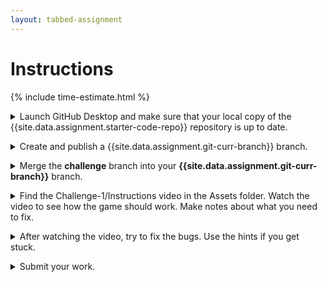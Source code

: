 ```yaml
---
layout: tabbed-assignment
---
```


<!-- Don't edit links here, change them in _data/assignment.yml instead. -->

[lesson]: <{{site.data.assignment.lesson}}>
[slides]: <{{site.data.assignment.slides}}>
[template]: <{{site.data.assignment.template}}>

# Instructions

{% include time-estimate.html %}

<p>
<details>
<summary>Launch GitHub Desktop and make sure that your local copy of the {{site.data.assignment.starter-code-repo}} repository is up to date.</summary>

- Make sure that your **{{site.data.assignment.starter-code-repo}}** repository is selected.
- Do a **fetch** to make sure your local copy of the code is up to date, if you have done work on the GitHub site or at home between classes you will be prompted to do a **pull** to incorporate your changes.
- Make sure that you are on the **{{site.data.assignment.get-prev-branch}}** branch.

</details>

<p><details><summary>Create and publish a {{site.data.assignment.git-curr-branch}} branch.</summary>
    
- When creating the branch, select the option to bring your changes forward from the **{{site.data.assignment.get-prev-branch}}** branch.
- If you forget to do this your work on the **{{site.data.assignment.get-prev-branch}}** branch (and all of the branches before it) will vanish. To recover, delete the **{{site.data.assignment.git-curr-branch}}** and recreate it.

</details>

<p><details><summary>Merge the <b>challenge</b> branch into your <b>{{site.data.assignment.git-curr-branch}}</b> branch.</summary>

1. Go to **GitHub Desktop.**

- This adds a **Challenge 1** folder to your **Assets** folder.

</details>

<p><details><summary>Find the Challenge-1/Instructions video in the Assets folder. Watch the video to see how the game should work. Make notes about what you need to fix.</summary>

- Watch the video.
- Attempt to play the game.
- Make notes about the problems that you see in the game.
- Pick the first problem that you will work on.
    
</details>

<p><details><summary>After watching the video, try to fix the bugs. Use the hints if you get stuck.</summary>

If you're stuck, use the hints below:

* The plane is going backward.

   <details>
    <summary>Hint</summary>
    
    Make the plane go forward.
    
    ```Vector3.back``` makes an object move backwards, use ```Vector3.forward``` to make it go forwards.
    
   </details>

* The plane is going too fast

   <details>
    <summary>Hint</summary>
    
   </details>
   
* The plane is looping

   <details>
    <summary>Hint</summary>
    
   </details>

* The camera is in front of the plane

   <details>
    <summary>Hint</summary>
    
   </details>

* The camera is not following the plane

   <details>
    <summary>Hint</summary>
    
   </details>

</details>

<p><details><summary>Submit your work.</summary>

When you're done for the day, go to the submission tab, check the instructions, and submit.

</details>
